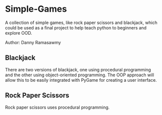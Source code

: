# Simple-Games
A collection of simple games, like rock paper scissors and blackjack, which could be used as a final project to help teach python to beginners and explore OOD.

Author: Danny Ramasawmy

## Blackjack
There are two versions of blackjack, one using procedural programming and the other using object-oriented programming. The OOP approach will allow this to be easily integrated with PyGame for creating a user interface.

## Rock Paper Scissors
Rock paper scissors uses procedural programming.
